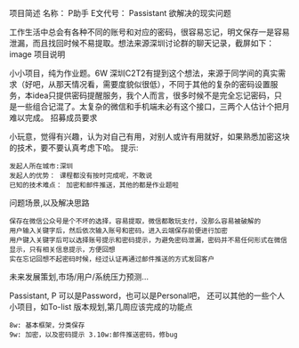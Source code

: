 
项目简述
名称： P助手
E文代号： Passistant
欲解决的现实问题

工作生活中总会有各种不同的账号和对应的密码，很容易忘记，明文保存一是容易泄漏，而且找回时候不易提取。想法来源深圳讨论群的聊天记录，截屏如下：
image
项目说明

小小项目，纯为作业题。6W 深圳C2T2有提到这个想法，来源于同学间的真实需求（好吧，从那天情况看，需要度貌似很低），不同于其他的复杂的密码设置服务，本idea只提供密码提醒服务，我个人而言，很多时候不是完全忘记密码，只是一些组合记混了。太复杂的微信和手机端未必有这个接口，三两个人估计个把月难以完成。
招募成员要求

小玩意，觉得有兴趣，认为对自己有用，对别人或许有用就好，如果熟悉加密这块的技术，要不要认真考虑下哈。
提示:

    发起人所在城市:深圳
    发起人的优势： 课程都没有按时完成呢，不敢说
    已知的技术难点： 加密和邮件推送，其他的都是作业题啦

问题场景,以及解决思路

    保存在微信公众号是个不坏的选择，容易提取，微信都敢玩支付，没那么容易被破解的
    用户输入关键字后，然后依次输入账号和密码，进入云端保存前便进行加密
    用户键入关键字后可以选择账号提示和密码提示，为避免密码泄漏，密码并不易任何形式在微信显示，只有相关信息提示，方便回想
    实在忘记回想不起密码时候，经过认证再通过邮件推送的方式发回客户

未来发展策划,市场/用户/系统压力预测...

Passistant, P 可以是Password，也可以是Personal吧， 还可以其他的一些个人小项目，如To-list
版本规划,第几周应该完成的功能点

    8w: 基本框架，分类保存
    9w: 加密，以及密码提示 3.10w:邮件推送密码，修bug


